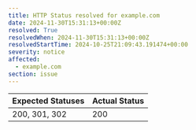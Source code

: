 ```yaml
---
title: HTTP Status resolved for example.com
date: 2024-11-30T15:31:13+00:00Z
resolved: True
resolvedWhen: 2024-11-30T15:31:13+00:00Z
resolvedStartTime: 2024-10-25T21:09:43.191474+00:00
severity: notice
affected:
  - example.com
section: issue
---
```


| Expected Statuses | Actual Status  |
|-------------------|----------------|
| 200, 301, 302 | 200 |
